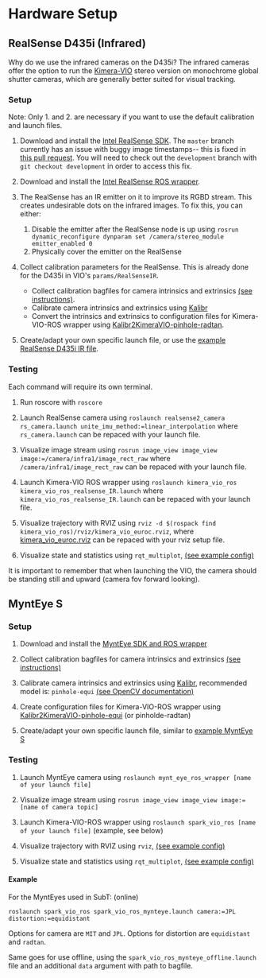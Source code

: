 # Hardware Setup

## RealSense D435i (Infrared)

Why do we use the infrared cameras on the D435i?
The infrared cameras offer the option to run the [Kimera-VIO](https://github.com/MIT-SPARK/Kimera-VIO) stereo version on monochrome global shutter cameras, which are generally better suited for visual tracking.

### Setup
Note: Only 1. and 2. are necessary if you want to use the default calibration and launch files.

1. Download and install the [Intel RealSense SDK](https://github.com/IntelRealSense/librealsense/blob/development/doc/distribution_linux.md). The `master` branch currently has an issue with buggy image timestamps-- this is fixed in [this pull request](https://github.com/IntelRealSense/librealsense/pull/5751). You will need to check out the `development` branch with `git checkout development` in order to access this fix.

2. Download and install the [Intel RealSense ROS wrapper](https://github.com/IntelRealSense/realsense-ros).

3. The RealSense has an IR emitter on it to improve its RGBD stream. This creates undesirable dots on the infrared images. To fix this, you can either:
	1. Disable the emitter after the RealSense node is up using ```rosrun dynamic_reconfigure dynparam set /camera/stereo_module emitter_enabled 0```
	2. Physically cover the emitter on the RealSense

4. Collect calibration parameters for the RealSense. This is already done for the D435i in VIO's `params/RealSenseIR`.
	- Collect calibration bagfiles for camera intrinsics and extrinsics [(see instructions)](https://www.youtube.com/watch?v=puNXsnrYWTY&app=desktop). 
	- Calibrate camera intrinsics and extrinsics using [Kalibr](https://github.com/ethz-asl/kalibr) 
	- Convert the intrinsics and extrinsics to configuration files for Kimera-VIO-ROS wrapper using [Kalibr2KimeraVIO-pinhole-radtan](https://github.com/MIT-SPARK/Kimera-VIO/tree/master/kalibr/config2kimeravio.py).

6. Create/adapt your own specific launch file, or use the [example RealSense D435i IR file](https://github.com/MIT-SPARK/Kimera-VIO-ROS/tree/master/launch/kimera_vio_ros_realsense_IR.launch).

### Testing
Each command will require its own terminal.

1. Run roscore with ```roscore```

2. Launch RealSense camera using ```roslaunch realsense2_camera rs_camera.launch unite_imu_method:=linear_interpolation``` where `rs_camera.launch` can be repaced with your launch file.

2. Visualize image stream using ```rosrun image_view image_view image:=/camera/infra1/image_rect_raw``` where `/camera/infra1/image_rect_raw` can be repaced with your launch file.

3. Launch Kimera-VIO ROS wrapper using ```roslaunch kimera_vio_ros kimera_vio_ros_realsense_IR.launch``` where `kimera_vio_ros_realsense_IR.launch` can be repaced with your launch file.

4. Visualize trajectory with RVIZ using ```rviz -d $(rospack find kimera_vio_ros)/rviz/kimera_vio_euroc.rviz```, where [kimera_vio_euroc.rviz](https://github.com/MIT-SPARK/Kimera-VIO-ROS/tree/master/rviz/kimera_vio_euroc.rviz) can be repaced with your rviz setup file.

5. Visualize state and statistics using ```rqt_multiplot```, [(see example config)](https://github.com/MIT-SPARK/Kimera-VIO-ROS/tree/master/cfg/viz/rqt_multiplot_state.xml)

It is important to remember that when launching the VIO, the camera should be standing still and upward (camera fov forward looking).

## MyntEye S

### Setup

1. Download and install the [MyntEye SDK and ROS wrapper](https://github.com/slightech/MYNT-EYE-S-SDK)

2. Collect calibration bagfiles for camera intrinsics and extrinsics [(see instructions)](https://www.youtube.com/watch?v=puNXsnrYWTY&app=desktop)

3. Calibrate camera intrinsics and extrinsics using [Kalibr](https://github.com/ethz-asl/kalibr), recommended model is: ```pinhole-equi``` [(see OpenCV documentation)](https://docs.opencv.org/3.3.1/db/d58/group__calib3d__fisheye.html)

4. Create configuration files for Kimera-VIO-ROS wrapper using [Kalibr2KimeraVIO-pinhole-equi](https://github.com/MIT-SPARK/Kimera-VIO/tree/master/kalibr/config2kimeravio.py) (or pinholde-radtan)

5. Create/adapt your own specific launch file, similar to [example MyntEye S](https://github.com/MIT-SPARK/Kimera-VIO-ROS/tree/master/launch/kimera_vio_ros_mynteye.launch)

### Testing

1. Launch MyntEye camera using ```roslaunch mynt_eye_ros_wrapper [name of your launch file]```

2. Visualize image stream using ```rosrun image_view image_view image:=[name of camera topic]```

3. Launch Kimera-VIO-ROS wrapper using ```roslaunch spark_vio_ros [name of your launch file]``` (example, see below)

4. Visualize trajectory with RVIZ using ```rviz```, [(see example config)](https://github.com/MIT-SPARK/Kimera-VIO-ROS/tree/master/rviz/kimera_vio_euroc.rviz)

5. Visualize state and statistics using ```rqt_multiplot```, [(see example config)](https://github.com/MIT-SPARK/Kimera-VIO-ROS/tree/master/cfg/viz/rqt_multiplot_state.xml)

#### Example

For the MyntEyes used in SubT: (online)
```
roslaunch spark_vio_ros spark_vio_ros_mynteye.launch camera:=JPL distortion:=equidistant
```
Options for camera are ```MIT``` and ```JPL```. Options for distortion are ```equidistant``` and ```radtan```.

Same goes for use offline, using the ```spark_vio_ros_mynteye_offline.launch``` file and an additional ```data``` argument with path to bagfile.
